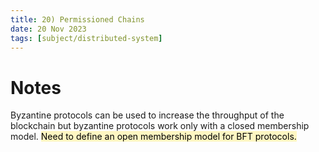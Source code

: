 ```yaml
---
title: 20) Permissioned Chains
date: 20 Nov 2023
tags: [subject/distributed-system]
---
```

# Notes
Byzantine protocols can be used to increase the throughput of the blockchain but byzantine protocols work only with a closed membership model. 
<mark style="background: #FFF3A3A6;">Need to define an open membership model for BFT protocols.</mark>